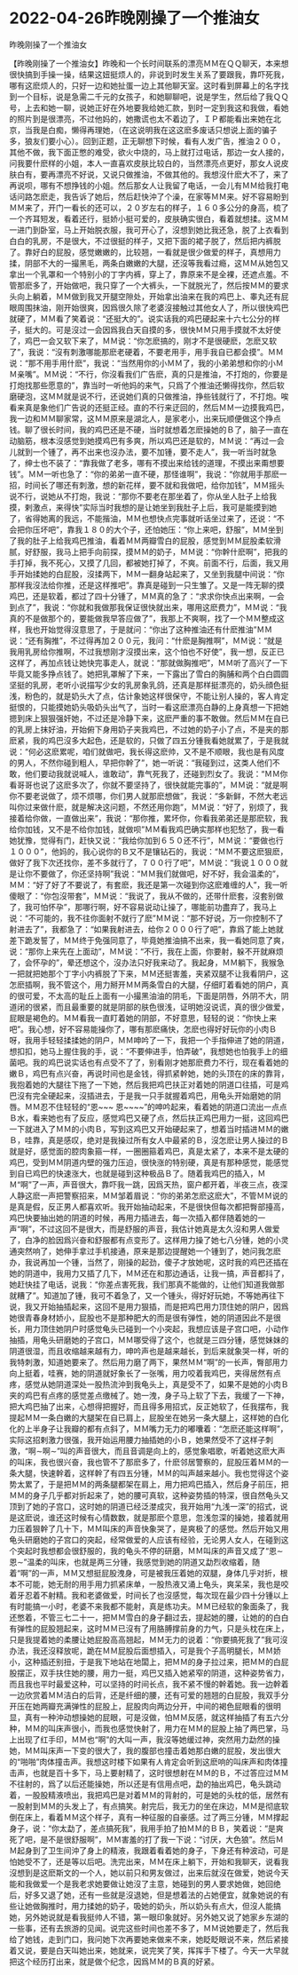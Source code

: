 # 2022-04-26昨晚刚操了一个推油女



昨晚刚操了一个推油女



【昨晚刚操了一个推油女】昨晚和一个长时间联系的漂亮ＭＭ在ＱＱ聊天，本来想很快搞到手操一操，结果这妞挺烦人的，非说到时发生关系了要跟我，靠吓死我，哪有这麽烦人的，只好一边和她扯蛋一边上其他聊天室。这时看到屏幕上的名字找到一个目标，说是急需二千元的女孩子，和她聊聊吧，说是学生，然后给了我ＱＱ号，上去和她一聊，说她正好在外地要我给她汇款，到时一定到我这和我做，看她的照片到是很漂亮，不过他妈的，她撒谎也太不着边了，ＩＰ都能看出来她在北京，当我是白痴，懒得再理她，（在这说明我在这这麽多废话只想说上面的骗子多，狼友们要小心）。回到正题，正无聊想下时候，看有人发广告，推油２００，其他不做，我下面正憋的难受，欲火中烧的，马上就打过电话，那边一女人接的，问我要什麽样的小姐，本人一直喜欢皮肤比较白的，当然漂亮点更好，那女人说皮肤白有，要再漂亮不好说，又说只做推油，不做其他的。我想沒什麽大不了，来了再说呗，哪有不想挣钱的小姐。然后那女人让我留了电话，一会儿有ＭＭ给我打电话问路怎麽走，我告诉了她后，然后赶快沖了个澡，在家等ＭＭ来。好不容易盼到ＭＭ来了，开门一看长的还可以，２０岁左右的样子，１６０多公分的身高，梳了一个齐耳短发，看着还行，挺娇小挺可爱的，皮肤确实很白，看着就想揉。这ＭＭ一进门到卧室，马上开始脱衣服，我可开心了，沒想到她比我还急，脱了上衣看到白白的乳房，不是很大，不过很挺的样子，又把下面的裙子脱了，然后把内裤脱了。靠好白的屁股，感觉嫩嫩的，比较翘，一看就是很少做爱的样子，真想用力揉，阴部不大的一撮黑毛，两条白嫩嫩的大腿，还沒等我看过瘾，这ＭＭ从她包又拿出一个乳罩和一个特别小的丁字内裤，穿上了，靠原来不是全裸，还遮点羞。不管那麽多了，开始做吧，我只穿了一个大裤头，一下就脱光了，然后按ＭＭ的要求头向上躺着，ＭＭ做到我叉开腿空隙处，开始拿出油来在我的鸡巴上、睾丸还有屁眼周围抹油，刚开始很爽，因爲很久除了老婆沒接触过其他女人了，所以很快鸡巴就硬了，ＭＭ看了笑着说：“还挺大的”。说实话我的鸡巴硬起来十六七公分的样子，挺大的。可是沒过一会因爲我白天自摸的多，很快ＭＭ只用手摸就不太好使了，鸡巴一会又软下来了，ＭＭ说：“你怎麽搞的，刚才不是很硬麽，怎麽又软了”，我说：“沒有刺激哪能那麽老硬着，不要老用手，用手我自已都会摸”。ＭＭ说：“那不用手用什麽”，我说：“当然用你的小ＭＭ了，我的小弟弟想和你的小ＭＭ亲嘴”。ＭＭ说：“不行，你沒看我们广告麽，真的只是推油，不打炮的，你要是打炮找那些愿意的”，靠当时一听他妈的来气，只爲了个推油还懒得找你，然后软磨硬泡，这ＭＭ就是说不行，还说她们真的只做推油，挣些钱就行了，不打炮。唉看来真是象他们广告说的还挺正经。直的不行来迂回的，然后ＭＭ一边摸我鸡巴，我一边和ＭＭ聊家常，这ＭＭ原来是湖北人，是家老小，出来玩顺便做这个挣点钱。聊了很长时间，我的鸡巴还是不硬，当时就想着怎麽操她的Ｂ了，脑子一直在动脑筋，根本沒感觉到她摸鸡巴有多爽，所以鸡巴还是软的，ＭＭ说：“再过一会儿就到一个锺了，再不出来也沒办法，要不加锺，要不走人”，我一听当时就急了，绅士也不装了：“靠我做了老多，哪有不摸出来给钱的道理，不摸出来甭想要钱”。ＭＭ一听也急了：“你的弟弟一直不硬，那怪谁啊”，我说：“你就用手那麽一招，时间长了哪还有刺激，想的新花样，要不就和我做吧，给你加钱”，ＭＭ摇头说不行，说她从不打炮，我说：“那你不要老在那坐着了，你从坐人肚子上给我摸，剌激点，来得快”实际当时我想的是让她坐到我肚子上后，我可是能摸到她了，省得她离的我远，不能揩油，ＭＭ也想快点完事就听话坐过来了，还说：“不会把你压坏吧”，靠我１８０的大个子，还怕她压：“你上来吧，舒服”，ＭＭ坐到了我的肚子上给我鸡巴推油，看着ＭＭ两瓣雪白的屁股，感觉到ＭＭ屁股柔软滑腻，好舒服，我马上把手向前探，摸ＭＭ的奶子，ＭＭ说：“你幹什麽啊”，把我的手打掉，我不死心，又摸了几回，都被她打掉了，不爽。前面不行，后面，我又用手开始揉她的白屁股，沒揉两下，ＭＭ一翻身站起来了，又坐到我腿中间说：“你那样我沒法给你推，还是这样推吧”。靠真是碰到一只生雏了。又是一阵无聊的摸鸡巴，还是软着，都过了四十分锺了，ＭＭ真的急了：“求求你快点出来啊，一会到点了”，我说：“你就和我做那我保证很快就出来，哪用这麽费力”，ＭＭ说：“我真的不是做那个的，要能做我早答应做了”，我那上不爽啊，找了一个ＭＭ整成这样，我也开始觉得沒意思了，于是就问：“你出了这种推油还有什麽推油”ＭＭ说：“还有胸推”，不过得再加２００元，我问：“什麽是胸推啊”，ＭＭ说：“就是我用乳房给你推啊，不过我想刚才沒摸出来，这个怕也不好使”，我一想，反正已这样了，再加点钱让她快完事走人，就说：“那就做胸推吧”，ＭＭ听了高兴了一下毕竟又能多挣点钱了。她把乳罩解了下来，一下露出了雪白的胸脯和两个白白圆圆坚挺的乳房，老听小说描写少女的乳房象乳鸽，还真是那样挺漂亮的，奶头顔色挺浅，粉色的，就是奶头大了点，估计象她这样很保守，不能让别人操的，客人肯定挺恨的，只能摸她奶头吸奶头出气了，当时一看这麽漂亮白静的上身真想一下把她摁到床上狠狠强奸她，不过还是冷静下来，这麽严重的事不敢做。然后ＭＭ在自已的乳房上抹好油，开始俯下身用奶子夹我鸡巴，不过她的奶子小了点，不是夹的那麽紧，我的鸡巴沒多大起色，还是软的，只做了四五分锺我看她就累了，于是我就说：“何必这麽累呢，咱们就做吧，我长得这麽帅，又不是不顺眼，我也是有风度的男人，不然你碰到粗人，早把你幹了”，她一听说：“我碰到过，这类人他们不敢，他们要动我就说喊人，谁敢动”，靠气死我了，还碰到烈女了。我说：“ＭＭ你看哥哥也说了这麽多次了，你就不要坚持了，很快就能完事的”，ＭＭ说：“就是啊你不要老说做了，烦不烦哪，你们男人就那麽想做”，我说：“多新鲜，不然大老远叫你过来做什麽，就是解决这问题，不然还用你跑”，ＭＭ说：“好了，别烦了，我接着给你做，一直做出来”，我说：“那你推，累坏你，你看我弟弟还是那麽软，我给你加钱，又不是不给你加钱，就做呗”ＭＭ看我鸡巴确实那样也犯愁了，我一看她犹豫，觉得有门，赶快又说：“我给你加到６５０还不行”，ＭＭ说：“要做也行１０００”，他妈的，我心说你的Ｂ又不是镶钻石的，我说：“ＭＭ不要这麽狠麽，做好了我下次还找你，差不多就行了，７００行了吧”，ＭＭ说：“我说１０００就是让你不要做了，你还坚持啊”我说：“ＭＭ我们就做吧，好不好，我会温柔的”，ＭＭ：“好了好了不要说了，有套麽，我还是第一次碰到你这麽难缠的人”，我一听傻眼了：“你包沒带套”，ＭＭ说：“我说了，我从不做的，还带什麽套，沒套别做了，我可怕怀孕”，那哪行啊，好不容易说动让操了，哪能前功盡弃了，我马上说：“不可能的，我不往你面射不就行了麽”ＭＭ说：“那不好说，万一你控制不了射进去了”，我都急了：“如果我射进去，给你２０００行了吧”，靠爲了能上她就差下跪发誓了，ＭＭ终于免强同意了，毕竟她推油搞不出来，我一看她同意了爽，说：“那你上来先在上面动”，ＭＭ说：“不行，我在上面，你要射，躲不开就麻烦了，会怀孕的”，晕还想这个，沒办法只好我来动了。我起身，ＭＭ躺下，我猴急一把就把她那个丁字小内裤脱了下来，ＭＭ还挺害羞，夹紧双腿不让我看阴户，这怎麽插啊，我不管这个，用力掰开ＭＭ两条雪白的大腿，仔细盯着看她的阴户，真的很可爱，不太高的耻丘上面有一小撮黑油油的阴毛，下面是阴唇，外阴不大，阴道闭的很紧，而且最重要的就是阴部的肤色很浅，证明她沒说谎，真的很少做爱，屁眼是褐色的。ＭＭ看我一直盯着她的阴部，不好意思，轻轻的说：“你快上来吧”。我心想，好不容易能操你了，哪有那麽痛快，怎麽也得好好玩你的小肉Ｂ呀，我用手轻轻揉揉她的阴户，ＭＭ呻吟了一下，我把一个手指伸进了她的阴道，想扣扣，她马上握住我的手，说：“不要伸进手，怕弄破”，我想她也怕我手上的细菌吧。我的鸡巴说实话也有点受不了了，别看刚才她那麽费力不行，现在看着她的嫩Ｂ，鸡巴有点兴奋，再说时间也是金钱，得抓紧幹她，她的头顶在的床的靠背，我抱着她的大腿往下拖了一下她，然后我把鸡巴扶正对着她的阴道口往插，可是鸡巴沒有完全硬起来，沒插进去，于是我一只手就握着鸡巴，用龟头开始磨她的阴唇。ＭＭ忍不住轻轻的“恩~~~ 恩~~~~”的呻吟起来，看着她的阴道口流出一点点Ｂ水，看来她也有了反应，感觉鸡巴又硬了点，然后扶正鸡巴用力一挺，这回鸡巴一下就进入了ＭＭ的小肉Ｂ，写到这鸡巴又开始硬起来了，想着当时插进ＭＭ的嫩Ｂ，哇靠，真是感叹，绝对是我操过所有女人中最紧的Ｂ，沒怎麽让男人操过的Ｂ就是好，感觉面的腔肉象箍一样，一圈圈箍着鸡巴，真是太紧了，本来不是太硬的鸡巴，受到ＭＭ阴道内壁的强力压迫，很快涨的特别硬，真是有那种感觉，能感觉到自已鸡巴的快速涨大，也就是碰到这种极品Ｂ了。随着我鸡巴的插入，ＭＭ“啊”了一声，声音很大，靠吓我一跳，因爲天热，窗户都开着，半夜三点，夜深人静这麽一声把警察招来，ＭＭ邹着眉说：“你的弟弟怎麽这麽大”，不管ＭＭ说的是真是假，反正男人都喜欢听。我开始抽动起来，不是很快但每次都把臀部擡高，鸡巴快要抽出她的阴道的时候，再用力插进去，每一次插入都伴随着她的一声“啊”，不过这回不是很大，而是舒服的声音，我估计她真是太久沒和男人做爱了，白净的脸因爲兴奋和舒服都有点变形了。这样用力操了她七八分锺，她的小灵通突然响了，她伸手拿过手机接通，原来是那边提醒她一个锺到了，她问我怎麽办，我说再加一个锺，当然了，刚操的起劲，傻子才放她呢，这时我的鸡巴还插在她的阴道中，我用力又插了几下，ＭＭ还在和那边通话，让我一搞，声音都抖了，她赶快挂了电话，说我：“你差点害死我，我们那真不能做的，让他们知道我做那就糟了”。知道加了锺，我可不着急了，又一个锺头，得好好玩她，不等她再往下说，我又开始抽插起来，这回不是用力狠插，而是把鸡巴用力顶住她的阴户，因爲她很青春身材娇小，屁股也不是那种肥大的而是很有弹性，她的阴道因此不是很长，用力顶住她阴户时感觉龟头已碰到一个小突起，我想应该是子宫口吧，小动作抽插，用龟头研磨她的子宫口，ＭＭ哪受得了这个，也就是三四分锺，感觉妹妹的阴道很湿，而且收缩越来越有力，呻吟声也是越来越长，到后来就象哭一样，听的我特刺激，知道她要来了。然后用力磨了两下，果然ＭＭ“啊”的一长声，臀部用力向上挺着，哇赛，她的阴道就好象长了一张嘴，用力咬着我鸡巴，夹得居然有点疼，感觉从她阴道深处一股热流沖到我龟头上，真是受不了，如果不是她的小肉Ｂ夹的鸡巴有点疼的感觉差点缴械了。她一洩，身子马上软了下去，我缓了一下神，把大鸡巴抽了出来，心想得把握好，而且得多用招式，反正她软了，任我摆布，我提起ＭＭ一条白嫩的大腿架在自已肩上，屁股坐在她另一条大腿上，这样她的白化化的上半身子让我瓣的都有点斜了，ＭＭ嘴力无力的嘟囔着：“怎麽还能这样啊”，实际这招剌激力很强，我开始运用腰力抽插她的小Ｂ，她果然受不了这样子刺激，“啊∼啊∼”叫的声音很大，而且音调是向上的，感觉象唱歌，听着她这麽大声的叫床，我也很兴奋，我也管不了那麽多了，什麽邻居警察的，屁股压着ＭＭ的一条大腿，快速幹着，这样幹了有四五分锺，ＭＭ的叫声越来越小。我也觉得这个姿势太累了，于是把ＭＭ的两条腿都架在肩上，用力把鸡巴插入，然后身子前压，把ＭＭ的身子几乎都对折起来了，她的腰可真软，这种姿势插的特深，很自然龟头又顶到了她的子宫口，这时她的阴道已经泛漤成灾，我开始用“九浅一深”的招式，说是这麽说，谁还这时候有心情数数，就是那麽个意思，忽浅忽深的操她，接着就用力压着狠幹了几十下，ＭＭ叫床的声音快象哭了，是爽极了的感觉。然后开始又用龟头研磨她的子宫口的突起，经常做爱的人应该有经验，无论男人女人，在碰到这个突起时我想都会很舒服的，我的龟头不停的研磨，ＭＭ叫床的声音又成了“恩∼恩∼”温柔的叫床，也就是两三分锺，我感觉到她的阴道又勐烈收缩着，随着“啊”的一声，ＭＭ又想挺屁股洩身，可是被我压着她的双腿，身体几乎对折，根本不可能，她无耐的用手用力抓紧床单，一股热液又涌上龟头，爽呆呆，我也是咬着牙忍着不射精。我和老婆做爱，时间长了也沒感觉，每次现在最少四十分锺以上有时能搞一小时，老婆不来我都不能射，真是练功夫。ＭＭ已经软的象面条了，我还憋着，不管三七二十一，把ＭＭ雪白的身子翻过去，提起她的腰，让她的的白白有弹性的屁股翘起来，这时ＭＭ已沒有了用胳膊撑前身的力气，只是头枕在床上，只是我提着她的柔腰让她屁股高高翘起，ＭＭ无力的说着：“你要搞死我了”我可沒办法，我还沒释放呢，跪在ＭＭ屁股后面想插入，可是我个子高明腿长，ＭＭ娇小，这种插还别扭，于是我下地站在地闆上，把ＭＭ的身子拉过来，把ＭＭ的白屁股摆正，双手扶住她的腰，用力一挺，鸡巴又插入她紧窄的阴道，这种姿势省力，而且我也平时最爱这种，可以坚持的时间长点，我不紧不慢的幹着她。我一边幹着一边欣赏着ＭＭ洁白的后背，还是纤细的腰，还有可爱的翘翘的白屁股，我双手分开压在她两瓣充满弹性的屁股上，屁股肉向两边分开，中间的褐色屁眼看的很明显，真有一种沖动想操她的屁眼，可是沒做，怕ＭＭ反感，就这样抽插了有五六分种，ＭＭ的叫床声很小，而我也感觉快射了，用力在ＭＭ的屁股上抽了两巴掌，马上出现了红手印，ＭＭ也“啊”的大叫一声，我沒等她缓过神，突然用力勐然的操她，ＭＭ叫床声一下变的很大了，我的腹部也撞击着她那白嫩的屁股，发出很大的“啪啪”肉体撞击声。我想这时楼下如果有人肯定会听到这麽响的叫床声和肉体撞击声，也就是百十多下，马上要射精了，这时很想射在ＭＭ的Ｂ，不过答应过ＭＭ不往射的，爲了以后还能操她，所以还是有信用点吧，勐的抽出鸡巴，龟头跳动着，一股股精液喷出，我把鸡巴是对着ＭＭ的背射的，可是她的头枕的低，居然有一股射到ＭＭ的头发上了，有点搞笑。射完后，我无力的坐在床边，ＭＭ是彻底软倒在床上，看着ＭＭ这个样子，真有一种征服的自豪感。过了两三分锺，ＭＭ撑起身子，说：“你太勐了，差点搞死我”，我用手拍了拍ＭＭ的ＢＢ，笑着说：“是爽死了吧，是不是很舒服啊”，ＭＭ害羞的打了我一下说：“讨厌，大色狼”。然后ＭＭ起身到了卫生间沖了身上的精液，我跟着看着她的身子，下身还有种波动，可是怕她受不了，还是等以后吧。洗完出来，ＭＭ在床上躺下，开始和我聊天，说看我沒想到是这麽斯文的一个人，她以前只和男友做过，出来后就沒在做爱，她说今天能和我做爱一个是我老求她要做让她沒了主意，她碰到的男人要求她做，她回绝后，好多又退了她，还有一些就是沒退她，但是想着法的占她便宜，就象她说的有些让她做胸推时，用力揉她的奶子，吸她的奶头，所以奶头有点大，但沒人能搞她，另外她说就是看我挺帅人不错，第一眼印象就好。另外她又说了她家乡东湖的一些事，还有去旅游的见闻。说完这些时间也差不多了，ＭＭ说她要走了，然后我给了她钱，走到门口，我问她下次再要她来做来不来，她眨眨眼说不来，然后紧接着又说，要是白天叫她出来，她就来，说完笑了笑，挥挥手下楼了。今天一大早就把这个经历打出来，就是做个纪念，因爲ＭＭ的Ｂ真的好紧。


